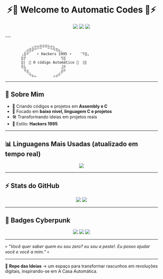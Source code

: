 <h1 align="center">⚡👾 Welcome to Automatic Codes 👾⚡</h1>

<p align="center">
  <img src="https://img.shields.io/badge/Hacker%20Mode-ON-green?style=for-the-badge&logo=linux&logoColor=black" />
  <img src="https://img.shields.io/badge/Assembly-💀-purple?style=for-the-badge" />
  <img src="https://img.shields.io/badge/C-Language-blue?style=for-the-badge&logo=c&logoColor=white" />
</p>
---

```
⠀⠀⠀⠀⠀⠀⠀⠀⠀⠀⣀⣤⣤⣶⣶⣶⣦⣤⣄⠀⠀⠀⠀⠀⠀⠀  
⠀⠀⠀⠀⠀⠀⠀⢀⣴⣿⡿⠛⠉⠉⠀⠀⠉⠙⠻⢿⣦⡀⠀⠀⠀⠀  
⠀⠀⠀⠀⠀⠀⢠⣿⠟⠁⠀⠀⚡ Hackers 1995 ⚡⠀⠀⠀⠈⠻⣿⡄⠀⠀⠀  
⠀⠀⠀⠀⠀⠀⣿⡟⠀⠀⠀⠀⠀⠀⠀⠀⠀⠀⠀⠀⠀⢻⣿⠀⠀⠀  
⠀⠀⠀⠀⠀⠀⣿⡇⠀👾 O código Automático 👾⠀⢸⣿⠀⠀⠀  
⠀⠀⠀⠀⠀⠀⢿⣧⠀⠀⠀⠀⠀⠀⠀⠀⠀⠀⠀⠀⠀⣸⡿⠀⠀⠀  
⠀⠀⠀⠀⠀⠀⠀⠻⣷⡀⠀⠀⠀⠀⠀⠀⠀⠀⠀⠀⢀⣾⠟⠀⠀⠀  
⠀⠀⠀⠀⠀⠀⠀⠀⠈⠻⣦⣄⠀⠀⠀⠀⠀⠀⣠⣴⠟⠁⠀⠀⠀⠀  
```

---

## 🚀 Sobre Mim
- 💾 Criando códigos e projetos em **Assembly e C**  
- 🔬 Focado em **baixo nível, linguagem C e projetos**  
- 🛠️ Transformando ideias em projetos reais  
- 🌌 Estilo: **Hackers 1995**  

---

## 📊 Linguagens Mais Usadas (atualizado em tempo real)

<p align="center">
  <img src="https://github-readme-stats.vercel.app/api/top-langs/?username=DarkyHArry&layout=compact&theme=tokyonight&hide_border=true&langs_count=10" />
</p>

---

## ⚡ Stats do GitHub

<p align="center">
  <img src="https://github-readme-stats.vercel.app/api?username=DarkyHArry&show_icons=true&theme=radical&hide_border=true" />
  <img src="https://github-readme-streak-stats.herokuapp.com?user=DarkyHArry&theme=neon-dark&hide_border=true" />
</p>

---

## 🎨 Badges Cyberpunk

<p align="center">
  <img src="https://img.shields.io/badge/NeoTokyo-Terminal-green?style=for-the-badge&logo=matrix&logoColor=white" />
  <img src="https://img.shields.io/badge/CyberSecurity-H4ck3r-purple?style=for-the-badge&logo=torproject&logoColor=white" />
  <img src="https://img.shields.io/badge/Coding-Assembly%20%26%20C-blue?style=for-the-badge&logo=gnuemacs&logoColor=white" />
</p>

---

💀 *“Você quer saber quem eu sou zero? eu sou a peste!. Eu posso ajudar você e você a mim.”* 💀  

---

🔮 **Repo das Ideias** → um espaço para transformar rascunhos em revoluções digitais, inspirando-se em A Casa Automática.  

